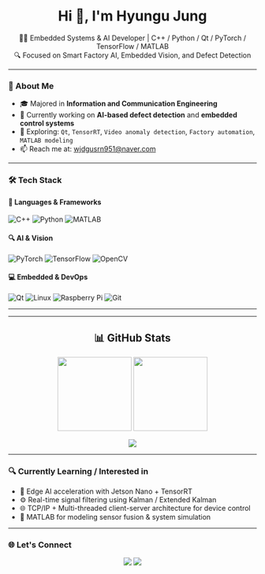 <h1 align="center">Hi 👋, I'm Hyungu Jung</h1>
<p align="center">
  👨‍💻 Embedded Systems & AI Developer | C++ / Python / Qt / PyTorch / TensorFlow / MATLAB<br>
  🔍 Focused on Smart Factory AI, Embedded Vision, and Defect Detection
</p>

---

### 🧠 About Me

- 🎓 Majored in **Information and Communication Engineering**
- 🔭 Currently working on **AI-based defect detection** and **embedded control systems**
- 🌱 Exploring: `Qt`, `TensorRT`, `Video anomaly detection`, `Factory automation`, `MATLAB modeling`
- 📫 Reach me at: [wjdgusrn951@naver.com](mailto:wjdgusrn951@naver.com)
<!-- - 🌐 Portfolio: [https://your-portfolio-link.com](https://your-portfolio-link.com) -->

---

### 🛠️ Tech Stack

#### 🧾 Languages & Frameworks
![C++](https://img.shields.io/badge/C++-00599C?style=flat&logo=cplusplus&logoColor=white)
![Python](https://img.shields.io/badge/Python-3776AB?style=flat&logo=python&logoColor=white)
![MATLAB](https://img.shields.io/badge/MATLAB-0076A8?style=flat&logo=mathworks&logoColor=white)

#### 🔍 AI & Vision
![PyTorch](https://img.shields.io/badge/PyTorch-EE4C2C?style=flat&logo=PyTorch&logoColor=white)
![TensorFlow](https://img.shields.io/badge/TensorFlow-FF6F00?style=flat&logo=TensorFlow&logoColor=white)
![OpenCV](https://img.shields.io/badge/OpenCV-5C3EE8?style=flat&logo=opencv&logoColor=white)

#### 💻 Embedded & DevOps
![Qt](https://img.shields.io/badge/Qt-41CD52?style=flat&logo=qt&logoColor=white)
![Linux](https://img.shields.io/badge/Linux-FCC624?style=flat&logo=linux&logoColor=black)
![Raspberry Pi](https://img.shields.io/badge/RaspberryPi-C51A4A?style=flat&logo=raspberrypi&logoColor=white)
![Git](https://img.shields.io/badge/Git-F05032?style=flat&logo=git&logoColor=white)

---
<!-- 
### 📂 Featured Projects

| Project | Description | Stack |
|--------|-------------|-------|
| [🧠 FastFlow Defect Detection](https://github.com/your-username/fastflow-defect-detection) | Real-time unsupervised anomaly detection on manufacturing data using FastFlow | PyTorch, OpenCV, ResNet |
| [🎮 Embedded Qt App](https://github.com/your-username/qt-embedded-ui) | Embedded banking system with GUI and file-based logging | C++, Qt, SQLite |
| [📷 Video Anomaly Detection](https://github.com/your-username/video-anomaly-detection) | ConvNeXt-based real-time abnormality detector for dashboard footage | PyTorch, OpenCV |
| [🧪 MATLAB Sensor Modeling](https://github.com/your-username/matlab-sensor-sim) | Sensor signal modeling and noise simulation for IMU/LiDAR fusion | MATLAB, Simulink |
-->
---

<h2 align="center">📊 GitHub Stats</h2>

<p align="center">
  <img src="https://github-readme-stats.vercel.app/api?username=currentnine&show_icons=true&theme=tokyonight" height="150" />
  <img src="https://github-readme-stats.vercel.app/api/top-langs/?username=currentnine&layout=compact&theme=tokyonight" height="150" />
</p>

<p align="center">
  <img src="https://streak-stats.demolab.com/?user=currentnine&theme=tokyonight&hide_border=true" />
</p>

---

### 🔍 Currently Learning / Interested in

- 🧠 Edge AI acceleration with Jetson Nano + TensorRT  
- ⚙️ Real-time signal filtering using Kalman / Extended Kalman  
- 🌐 TCP/IP + Multi-threaded client-server architecture for device control  
- 🧩 MATLAB for modeling sensor fusion & system simulation

---

### 🌐 Let's Connect

<p align="center">
  <a href="mailto:wjdgusrn951@naver.com"><img src="https://img.shields.io/badge/Email-hyungu.dev@gmail.com-D14836?style=flat&logo=gmail&logoColor=white"/></a>
  <a href="https://github.com/currentnine"><img src="https://img.shields.io/badge/Blog-Portfolio-24292e?style=flat&logo=githubpages&logoColor=white"/></a>
</p>
